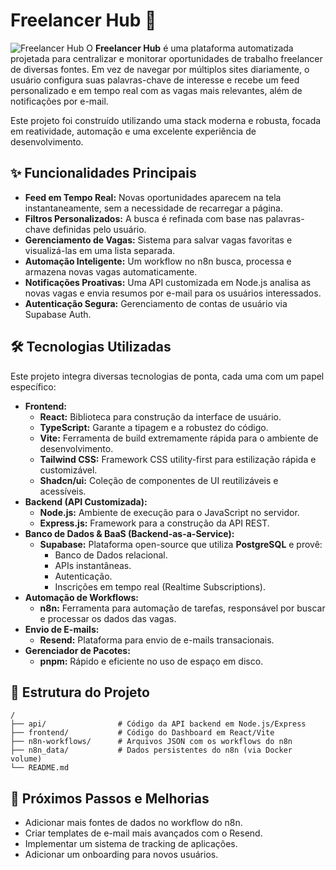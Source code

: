 #  Freelancer Hub 🚀

![Freelancer Hub](https://i.imgur.com/your-image-placeholder.png) O **Freelancer Hub** é uma plataforma automatizada projetada para centralizar e monitorar oportunidades de trabalho freelancer de diversas fontes. Em vez de navegar por múltiplos sites diariamente, o usuário configura suas palavras-chave de interesse e recebe um feed personalizado e em tempo real com as vagas mais relevantes, além de notificações por e-mail.

Este projeto foi construído utilizando uma stack moderna e robusta, focada em reatividade, automação e uma excelente experiência de desenvolvimento.

## ✨ Funcionalidades Principais

* **Feed em Tempo Real:** Novas oportunidades aparecem na tela instantaneamente, sem a necessidade de recarregar a página.
* **Filtros Personalizados:** A busca é refinada com base nas palavras-chave definidas pelo usuário.
* **Gerenciamento de Vagas:** Sistema para salvar vagas favoritas e visualizá-las em uma lista separada.
* **Automação Inteligente:** Um workflow no n8n busca, processa e armazena novas vagas automaticamente.
* **Notificações Proativas:** Uma API customizada em Node.js analisa as novas vagas e envia resumos por e-mail para os usuários interessados.
* **Autenticação Segura:** Gerenciamento de contas de usuário via Supabase Auth.

## 🛠️ Tecnologias Utilizadas

Este projeto integra diversas tecnologias de ponta, cada uma com um papel específico:

* **Frontend:**
    * **React:** Biblioteca para construção da interface de usuário.
    * **TypeScript:** Garante a tipagem e a robustez do código.
    * **Vite:** Ferramenta de build extremamente rápida para o ambiente de desenvolvimento.
    * **Tailwind CSS:** Framework CSS utility-first para estilização rápida e customizável.
    * **Shadcn/ui:** Coleção de componentes de UI reutilizáveis e acessíveis.
* **Backend (API Customizada):**
    * **Node.js:** Ambiente de execução para o JavaScript no servidor.
    * **Express.js:** Framework para a construção da API REST.
* **Banco de Dados & BaaS (Backend-as-a-Service):**
    * **Supabase:** Plataforma open-source que utiliza **PostgreSQL** e provê:
        * Banco de Dados relacional.
        * APIs instantâneas.
        * Autenticação.
        * Inscrições em tempo real (Realtime Subscriptions).
* **Automação de Workflows:**
    * **n8n:** Ferramenta para automação de tarefas, responsável por buscar e processar os dados das vagas.
* **Envio de E-mails:**
    * **Resend:** Plataforma para envio de e-mails transacionais.
* **Gerenciador de Pacotes:**
    * **pnpm:** Rápido e eficiente no uso de espaço em disco.

## 📂 Estrutura do Projeto

```
/
├── api/                # Código da API backend em Node.js/Express
├── frontend/           # Código do Dashboard em React/Vite
├── n8n-workflows/      # Arquivos JSON com os workflows do n8n
├── n8n_data/           # Dados persistentes do n8n (via Docker volume)
└── README.md
```

## 🚀 Próximos Passos e Melhorias

* Adicionar mais fontes de dados no workflow do n8n.
* Criar templates de e-mail mais avançados com o Resend.
* Implementar um sistema de tracking de aplicações.
* Adicionar um onboarding para novos usuários.